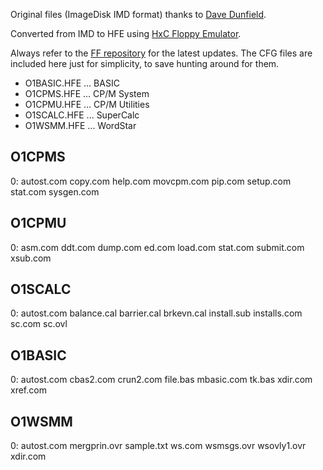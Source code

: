 Original files (ImageDisk IMD format) thanks to [Dave Dunfield](http://dunfield.classiccmp.org/index.htm).

Converted from IMD to HFE using [HxC Floppy Emulator](https://hxc2001.com).

Always refer to the [FF repository](https://github.com/keirf/flashfloppy) for the latest updates.  The CFG files are included here just for simplicity, to save hunting around for them.

* O1BASIC.HFE ... BASIC
* O1CPMS.HFE ... CP/M System
* O1CPMU.HFE ... CP/M Utilities
* O1SCALC.HFE ... SuperCalc
* O1WSMM.HFE ... WordStar

## O1CPMS
0:
autost.com
copy.com
help.com
movcpm.com
pip.com
setup.com
stat.com
sysgen.com

## O1CPMU
0:
asm.com
ddt.com
dump.com
ed.com
load.com
stat.com
submit.com
xsub.com

## O1SCALC
0:
autost.com
balance.cal
barrier.cal
brkevn.cal
install.sub
installs.com
sc.com
sc.ovl

## O1BASIC
0:
autost.com
cbas2.com
crun2.com
file.bas
mbasic.com
tk.bas
xdir.com
xref.com

## O1WSMM
0:
autost.com
mergprin.ovr
sample.txt
ws.com
wsmsgs.ovr
wsovly1.ovr
xdir.com
